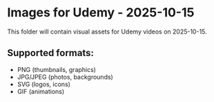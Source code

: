 # Images for Udemy - 2025-10-15

This folder will contain visual assets for Udemy videos on 2025-10-15.

## Supported formats:
- PNG (thumbnails, graphics)
- JPG/JPEG (photos, backgrounds)
- SVG (logos, icons)
- GIF (animations)
